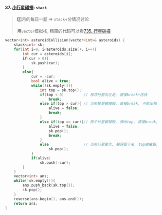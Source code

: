 #### 37. [小行星碰撞](https://leetcode.cn/problems/XagZNi/?favorite=e8X3pBZi): `stack`

> 7️⃣月的每日一题 => `stack`+分情况讨论
> 
> 用`vector`模拟栈, 精简的代码可以看[735. 行星碰撞](/workspace/735.%E8%A1%8C%E6%98%9F%E7%A2%B0%E6%92%9E.cpp)

```CPP
vector<int> asteroidCollision(vector<int>& asteroids) {
    stack<int> sk;
    for(int i=0; i<asteroids.size(); i++){
        int cur = asteroids[i];
        if(cur > 0){
            sk.push(cur);
        }
        else{
            cur = -cur;
            bool alive = true;
            while(!sk.empty()){
                int top = sk.top();
                if(top < 0)         // 栈顶行星向左走, 直接break+压栈
                    break;
                else if(top > cur){ // 当前星星被撞毁, 直接break, 不能压栈
                    alive = false;
                    break;
                }
                else if(top == cur){// 两个行星都被毁, 弹出top, 直接break, 不能压栈
                    alive = false;
                    sk.pop();
                    break;
                }
                else                // 当前行星更大, 被保留下来, top被摧毁, 继续与栈顶元素比较
                    sk.pop();
            }
            if(alive)
                sk.push(-cur);
        }
    }
    vector<int> ans;
    while(!sk.empty()){
        ans.push_back(sk.top());
        sk.pop();
    }
    reverse(ans.begin(), ans.end());
    return ans;
}
```